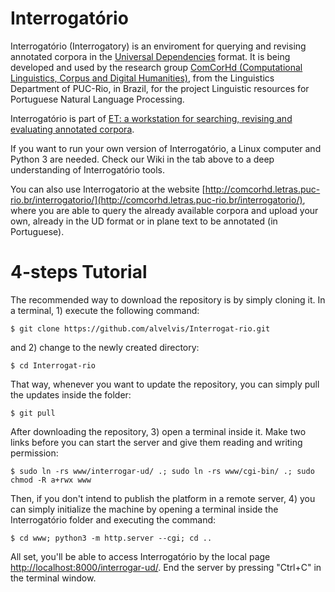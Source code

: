 # Interrogatório

Interrogatório (Interrogatory) is an enviroment for querying and revising annotated corpora in the [Universal Dependencies](http://universaldependencies.org) format. It is being developed and used by the research group [ComCorHd (Computational Linguistics, Corpus and Digital Humanities)](http://comcorhd.letras.puc-rio.br), from the Linguistics Department of PUC-Rio, in Brazil, for the project Linguistic resources for Portuguese Natural Language Processing.

Interrogatório is part of [ET: a workstation for searching, revising and evaluating annotated corpora](http://comcorhd.letras.puc-rio.br/ET).

If you want to run your own version of Interrogatório, a Linux computer and Python 3 are needed. Check our Wiki in the tab above to a deep understanding of Interrogatório tools.

You can also use Interrogatorio at the website [http://comcorhd.letras.puc-rio.br/interrogatorio/](http://comcorhd.letras.puc-rio.br/interrogatorio/), where you are able to query the already available corpora and upload your own, already in the UD format or in plane text to be annotated (in Portuguese).

# 4-steps Tutorial

The recommended way to download the repository is by simply cloning it. In a terminal, 1) execute the following command:

	$ git clone https://github.com/alvelvis/Interrogat-rio.git

and 2) change to the newly created directory:

	$ cd Interrogat-rio

That way, whenever you want to update the repository, you can simply pull the updates inside the folder:

	$ git pull

After downloading the repository, 3) open a terminal inside it. Make two links before you can start the server and give them reading and writing permission:

	$ sudo ln -rs www/interrogar-ud/ .; sudo ln -rs www/cgi-bin/ .; sudo chmod -R a+rwx www

Then, if you don't intend to publish the platform in a remote server, 4) you can simply initialize the machine by opening a terminal inside the Interrogatório folder and executing the command:

	$ cd www; python3 -m http.server --cgi; cd ..

All set, you'll be able to access Interrogatório by the local page [http://localhost:8000/interrogar-ud/](http://localhost:8000/interrogar-ud/). End the server by pressing "Ctrl+C" in the terminal window.
